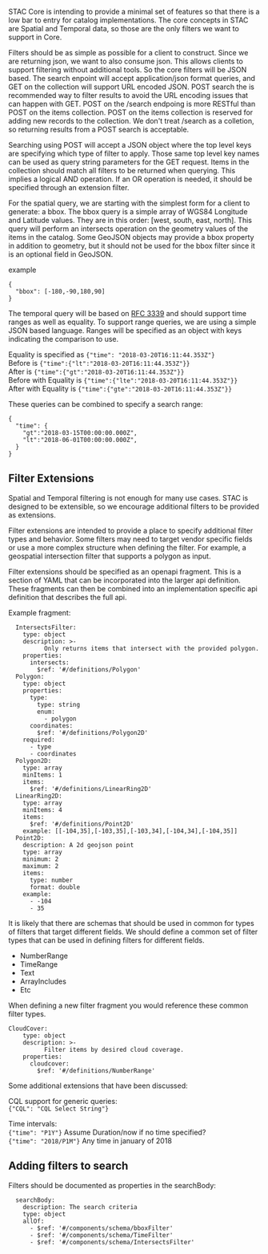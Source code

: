 STAC Core is intending to provide a minimal set of features so that there is a low bar to entry for catalog
implementations. The core concepts in STAC are Spatial and Temporal data, so those are the only filters we want
to support in Core.

Filters should be as simple as possible for a client to construct. Since we are returning json, we want to also
consume json. This allows clients to support filtering without additional tools. So the core filters will be 
JSON based. The search enpoint will accept application/json format queries, and GET on the collection will 
support URL encoded JSON. POST search the is recommended way to filter results to avoid the URL encoding 
issues that can happen with GET. POST on the /search endpoing is more RESTful than POST on the items collection. 
POST on the items collection is reserved for adding new records to the collection. We don't treat /search as 
a colletion, so returning results from a POST search is acceptable.

Searching using POST will accept a JSON object where the top level keys are specifying which type of filter
to apply. Those same top level key names can be used as query string parameters for the GET request. Items in the collection 
should match all filters to be returned when querying. This implies a logical AND operation. If
an OR operation is needed, it should be specified through an extension filter.

For the spatial query, we are starting with the simplest form for a client to generate: a bbox. The bbox query 
is a simple array of WGS84 Longitude and Latitude values. They are in this order: [west, south, east, north]. 
This query will perform an intersects operation on the geometry values of the items in the catalog. Some GeoJSON 
objects may provide a bbox property in addition to geometry, but it should not be used for the bbox filter since
it is an optional field in GeoJSON.

example
```
{
  "bbox": [-180,-90,180,90]
}
```

The temporal query will be based on [RFC 3339](https://tools.ietf.org/html/rfc3339) and should support time ranges as well as equality. To support range
queries, we are using a simple JSON based language. Ranges will be specified as an object with keys indicating the comparison to use.

Equality is specified as `{"time": "2018-03-20T16:11:44.353Z"}`  
Before is `{"time":{"lt":"2018-03-20T16:11:44.353Z"}}`  
After is `{"time":{"gt":"2018-03-20T16:11:44.353Z"}}`  
Before with Equality is `{"time":{"lte":"2018-03-20T16:11:44.353Z"}}`  
After with Equality is `{"time":{"gte":"2018-03-20T16:11:44.353Z"}}`

These queries can be combined to specify a search range:

```
{
  "time": {
    "gt":"2018-03-15T00:00:00.000Z",
    "lt":"2018-06-01T00:00:00.000Z",
  }
} 
```

Filter Extensions
-----------------

Spatial and Temporal filtering is not enough for many use cases. STAC is designed to be extensible, so we encourage additional filters to be provided as extensions.

Filter extensions are intended to provide a place to specify additional filter types and behavior. Some filters may need to target vendor specific fields or use a more complex structure when defining the filter. For example, a geospatial intersection filter that supports a polygon as input.

Filter extensions should be specified as an openapi fragment. This is a section of YAML that can be incorporated into the larger api definition. These fragments can then be combined into an implementation specific api definition that describes the full api.

Example fragment:
```
  IntersectsFilter:
    type: object
    description: >-
          Only returns items that intersect with the provided polygon.
    properties:
      intersects:
        $ref: '#/definitions/Polygon'
  Polygon:
    type: object
    properties:
      type:
        type: string
        enum:
          - polygon
      coordinates:
        $ref: '#/definitions/Polygon2D'
    required:
      - type
      - coordinates
  Polygon2D:
    type: array
    minItems: 1
    items:
      $ref: '#/definitions/LinearRing2D'
  LinearRing2D:
    type: array
    minItems: 4
    items:
      $ref: '#/definitions/Point2D'
    example: [[-104,35],[-103,35],[-103,34],[-104,34],[-104,35]]
  Point2D:
    description: A 2d geojson point
    type: array
    minimum: 2
    maximum: 2
    items:
      type: number
      format: double
    example:
      - -104
      - 35
```

It is likely that there are schemas that should be used in common for types of filters that target different fields. We should define a common set of filter types that can be used in defining filters for different fields.
- NumberRange
- TimeRange
- Text
- ArrayIncludes
- Etc

When defining a new filter fragment you would reference these common filter types.
```
CloudCover:
    type: object
    description: >-
          Filter items by desired cloud coverage.
    properties:
      cloudcover:
        $ref: '#/definitions/NumberRange'
```

Some additional extensions that have been discussed:

CQL support for generic queries:  
`{"CQL": "CQL Select String"}`

Time intervals:  
`{"time": "P1Y"}`  Assume Duration/now if no time specified?  
`{"time": "2018/P1M"}` Any time in january of 2018  


Adding filters to search
------------------------

Filters should be documented as properties in the searchBody:
```
  searchBody:
    description: The search criteria
    type: object
    allOf:
      - $ref: '#/components/schema/bboxFilter'
      - $ref: '#/components/schema/TimeFilter'
      - $ref: '#/components/schema/IntersectsFilter'
```

